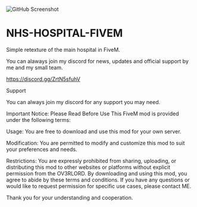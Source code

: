 ![GitHub Screenshot](https://i.ibb.co/bdjr1YR/Screenshot-2024-03-24-224422.png)

# NHS-HOSPITAL-FIVEM
Simple retexture of the main hospital in FiveM.

You can alaways join my discord for news, updates and official support by me and my small team.

https://discord.gg/ZrtN5sfuhV

Support

You can always join my discord for any support you may need.

Important Notice: Please Read Before Use
This FiveM mod is provided under the following terms:

Usage: You are free to download and use this mod for your own server.

Modification: You are permitted to modify and customize this mod to suit your preferences and needs.

Restrictions: You are expressly prohibited from sharing, uploading, or distributing this mod to other websites or platforms without explicit permission from the OV3RLORD. By downloading and using this mod, you agree to abide by these terms and conditions. If you have any questions or would like to request permission for specific use cases, please contact ME.

Thank you for your understanding and cooperation.
